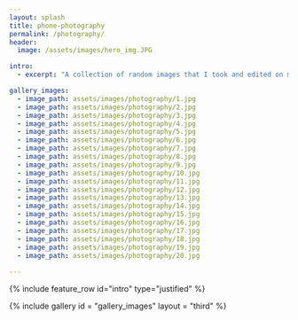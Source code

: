 ```yaml
---
layout: splash
title: phone-photography
permalink: /photography/
header:
  image: /assets/images/hero_img.JPG

intro:
  - excerpt: "A collection of random images that I took and edited on my IPhone. These images reflect the various visual scenes that have captured my attention over the years."

gallery_images:
  - image_path: assets/images/photography/1.jpg
  - image_path: assets/images/photography/2.jpg
  - image_path: assets/images/photography/3.jpg
  - image_path: assets/images/photography/4.jpg
  - image_path: assets/images/photography/5.jpg
  - image_path: assets/images/photography/6.jpg
  - image_path: assets/images/photography/7.jpg
  - image_path: assets/images/photography/8.jpg
  - image_path: assets/images/photography/9.jpg
  - image_path: assets/images/photography/10.jpg
  - image_path: assets/images/photography/11.jpg
  - image_path: assets/images/photography/12.jpg
  - image_path: assets/images/photography/13.jpg
  - image_path: assets/images/photography/14.jpg
  - image_path: assets/images/photography/15.jpg
  - image_path: assets/images/photography/16.jpg
  - image_path: assets/images/photography/17.jpg
  - image_path: assets/images/photography/18.jpg
  - image_path: assets/images/photography/19.jpg
  - image_path: assets/images/photography/20.jpg
  
---
```


{% include feature_row id="intro" type="justified" %}

{% include gallery id = "gallery_images" layout = "third" %}
